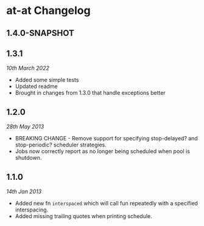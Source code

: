 # at-at Changelog

## 1.4.0-SNAPSHOT

## 1.3.1
_10th March 2022_

* Added some simple tests
* Updated readme
* Brought in changes from 1.3.0 that handle exceptions better

## 1.2.0
_28th May 2013_

* BREAKING CHANGE - Remove support for specifying stop-delayed? and
  stop-periodic? scheduler strategies.
* Jobs now correctly report as no longer being scheduled when pool is shutdown.

## 1.1.0
_14th Jan 2013_

* Added new fn `interspaced` which will call fun repeatedly with a
  specified interspacing.
* Added missing trailing quotes when printing schedule.
